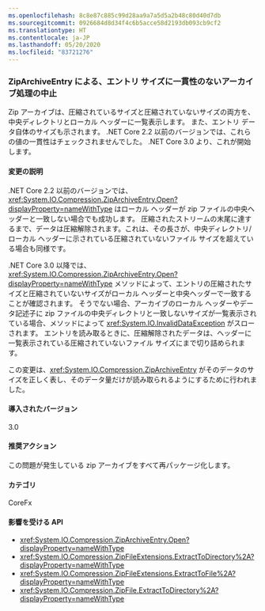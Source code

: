```yaml
---
ms.openlocfilehash: 8c8e87c885c99d28aa9a7a5d5a2b48c80d40d7db
ms.sourcegitcommit: 0926684d8d34f4c6b5acce58d2193db093cb9cf2
ms.translationtype: HT
ms.contentlocale: ja-JP
ms.lasthandoff: 05/20/2020
ms.locfileid: "83721276"
---
```

### <a name="ziparchiveentry-no-longer-handles-archives-with-inconsistent-entry-sizes"></a>ZipArchiveEntry による、エントリ サイズに一貫性のないアーカイブ処理の中止

Zip アーカイブは、圧縮されているサイズと圧縮されていないサイズの両方を、中央ディレクトリとローカル ヘッダーに一覧表示します。  また、エントリ データ自体のサイズも示されます。  .NET Core 2.2 以前のバージョンでは、これらの値の一貫性はチェックされませんでした。 .NET Core 3.0 より、これが開始します。

#### <a name="change-description"></a>変更の説明

.NET Core 2.2 以前のバージョンでは、<xref:System.IO.Compression.ZipArchiveEntry.Open?displayProperty=nameWithType> はローカル ヘッダーが zip ファイルの中央ヘッダーと一致しない場合でも成功します。 圧縮されたストリームの末尾に達するまで、データは圧縮解除されます。これは、その長さが、中央ディレクトリ/ローカル ヘッダーに示されている圧縮されていないファイル サイズを超えている場合も同様です。

.NET Core 3.0 以降では、<xref:System.IO.Compression.ZipArchiveEntry.Open?displayProperty=nameWithType> メソッドによって、エントリの圧縮されたサイズと圧縮されていないサイズがローカル ヘッダーと中央ヘッダーで一致することが確認されます。  そうでない場合、アーカイブのローカル ヘッダーやデータ記述子に zip ファイルの中央ディレクトリと一致しないサイズが一覧表示されている場合、メソッドによって <xref:System.IO.InvalidDataException> がスローされます。 エントリを読み取るときに、圧縮解除されたデータは、ヘッダーに一覧表示されている圧縮されていないファイル サイズにまで切り詰められます。

この変更は、<xref:System.IO.Compression.ZipArchiveEntry> がそのデータのサイズを正しく表し、そのデータ量だけが読み取られるようにするために行われました。

#### <a name="version-introduced"></a>導入されたバージョン

3.0

#### <a name="recommended-action"></a>推奨アクション

この問題が発生している zip アーカイブをすべて再パッケージ化します。

#### <a name="category"></a>カテゴリ

CoreFx

#### <a name="affected-apis"></a>影響を受ける API

- <xref:System.IO.Compression.ZipArchiveEntry.Open?displayProperty=nameWithType>
- <xref:System.IO.Compression.ZipFileExtensions.ExtractToDirectory%2A?displayProperty=nameWithType>
- <xref:System.IO.Compression.ZipFileExtensions.ExtractToFile%2A?displayProperty=nameWithType>
- <xref:System.IO.Compression.ZipFile.ExtractToDirectory%2A?displayProperty=nameWithType>

<!--

#### Affected APIs

`M:System.IO.Compression.ZipArchiveEntry.Open`
`Overload:System.IO.Compression.ZipFileExtensions.ExtractToDirectory%2A`
`Overload:System.IO.Compression.ZipFileExtensions.ExtractToFile%2A`
`Overload:System.IO.Compression.ZipFile.ExtractToDirectory%2A`

-->
